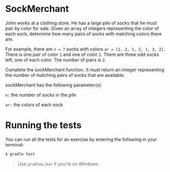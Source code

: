 
# SockMerchant

John works at a clothing store. He has a large pile of socks that he must pair by color for sale. Given an array of integers representing the color of each sock, determine how many pairs of socks with matching colors there are.

For example, there are `n = 7` socks with colors `ar = [1, 2, 1, 2, 1, 3, 2]`. There is one pair of color `1` and one of color `2`. There are three odd socks left, one of each color. The number of pairs is `2`.

Complete the sockMerchant function. It must return an integer representing the number of matching pairs of socks that are available.

sockMerchant has the following parameter(s):

`n:` the number of socks in the pile

`ar:` the colors of each sock

# Running the tests

You can run all the tests for an exercise by entering the following in your
terminal:

```sh
$ gradle test
```

> Use `gradlew.bat` if you're on Windows

